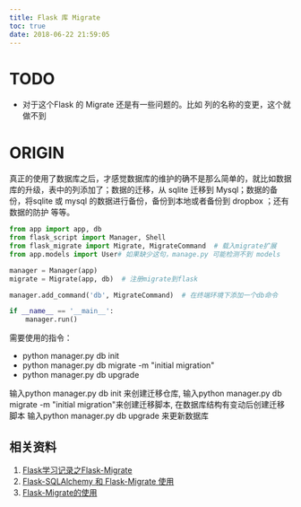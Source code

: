 ```yaml
---
title: Flask 库 Migrate
toc: true
date: 2018-06-22 21:59:05
---
```

# TODO
- 对于这个Flask 的 Migrate 还是有一些问题的。比如 列的名称的变更，这个就做不到


# ORIGIN
真正的使用了数据库之后，才感觉数据库的维护的确不是那么简单的，就比如数据库的升级，表中的列添加了；数据的迁移，从 sqlite 迁移到 Mysql；数据的备份，将sqlite 或 mysql 的数据进行备份，备份到本地或者备份到 dropbox ；还有数据的防护 等等。


```python
from app import app, db
from flask_script import Manager, Shell
from flask_migrate import Migrate, MigrateCommand  # 载入migrate扩展
from app.models import User# 如果缺少这句，manage.py 可能检测不到 models

manager = Manager(app)
migrate = Migrate(app, db)  # 注册migrate到flask

manager.add_command('db', MigrateCommand)  # 在终端环境下添加一个db命令

if __name__ == '__main__':
    manager.run()
```

需要使用的指令：

- python manager.py db init
- python manager.py db migrate -m "initial migration"
- python manager.py db upgrade


输入python manager.py db init 来创建迁移仓库,
输入python manager.py db migrate -m "initial migration"来创建迁移脚本, 在数据库结构有变动后创建迁移脚本
输入python manager.py db upgrade 来更新数据库




## 相关资料
  1. [Flask学习记录之Flask-Migrate](https://www.cnblogs.com/agmcs/p/4448094.html)
  2. [Flask-SQLAlchemy 和 Flask-Migrate 使用](https://liuliqiang.info/post/flask-sqlalchemy-and-migrate/%0A)
  3. [Flask-Migrate的使用](https://wing324.github.io/2017/02/26/Flask-Migrate%E7%9A%84%E4%BD%BF%E7%94%A8/)
